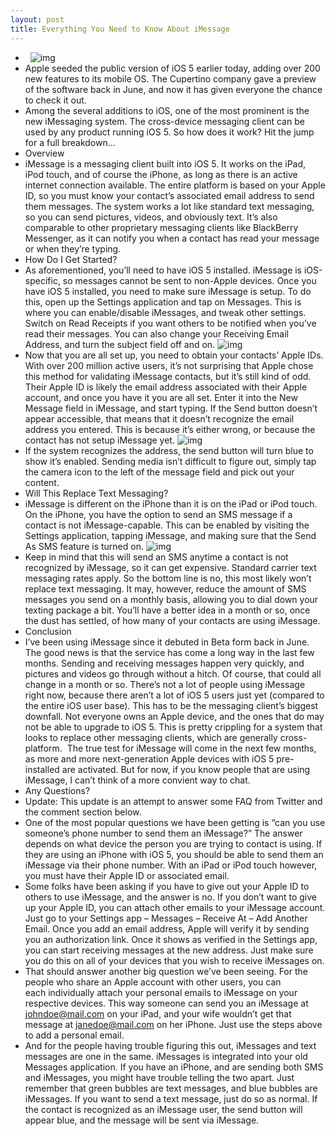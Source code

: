 ```yaml
---
layout: post
title: Everything You Need to Know About iMessage
---
```

*  
![img](http://media.idownloadblog.com/wp-content/uploads/2011/10/messages_chat.jpg)
* Apple seeded the public version of iOS 5 earlier today, adding over 200 new features to its mobile OS. The Cupertino company gave a preview of the software back in June, and now it has given everyone the chance to check it out.
* Among the several additions to iOS, one of the most prominent is the new iMessaging system. The cross-device messaging client can be used by any product running iOS 5. So how does it work? Hit the jump for a full breakdown…
* Overview
* iMessage is a messaging client built into iOS 5. It works on the iPad, iPod touch, and of course the iPhone, as long as there is an active internet connection available. The entire platform is based on your Apple ID, so you must know your contact’s associated email address to send them messages. The system works a lot like standard text messaging, so you can send pictures, videos, and obviously text. It’s also comparable to other proprietary messaging clients like BlackBerry Messenger, as it can notify you when a contact has read your message or when they’re typing.
* How Do I Get Started?
* As aforementioned, you’ll need to have iOS 5 installed. iMessage is iOS-specific, so messages cannot be sent to non-Apple devices. Once you have iOS 5 installed, you need to make sure iMessage is setup. To do this, open up the Settings application and tap on Messages. This is where you can enable/disable iMessages, and tweak other settings. Switch on Read Receipts if you want others to be notified when you’ve read their messages. You can also change your Receiving Email Address, and turn the subject field off and on.
![img](http://media.idownloadblog.com/wp-content/uploads/2011/10/photo-31-e1318462458457.jpg)
* Now that you are all set up, you need to obtain your contacts’ Apple IDs. With over 200 million active users, it’s not surprising that Apple chose this method for validating iMessage contacts, but it’s still kind of odd. Their Apple ID is likely the email address associated with their Apple account, and once you have it you are all set. Enter it into the New Message field in iMessage, and start typing. If the Send button doesn’t appear accessible, that means that it doesn’t recognize the email address you entered. This is because it’s either wrong, or because the contact has not setup iMessage yet.
![img](http://media.idownloadblog.com/wp-content/uploads/2011/10/photo-e1318461948800.png)
* If the system recognizes the address, the send button will turn blue to show it’s enabled. Sending media isn’t difficult to figure out, simply tap the camera icon to the left of the message field and pick out your content.
* Will This Replace Text Messaging?
* iMessage is different on the iPhone than it is on the iPad or iPod touch. On the iPhone, you have the option to send an SMS message if a contact is not iMessage-capable. This can be enabled by visiting the Settings application, tapping iMessage, and making sure that the Send As SMS feature is turned on.
![img](http://media.idownloadblog.com/wp-content/uploads/2011/10/image1-e1318462370818.png)
* Keep in mind that this will send an SMS anytime a contact is not recognized by iMessage, so it can get expensive. Standard carrier text messaging rates apply. So the bottom line is no, this most likely won’t replace text messaging. It may, however, reduce the amount of SMS messages you send on a monthly basis, allowing you to dial down your texting package a bit. You’ll have a better idea in a month or so, once the dust has settled, of how many of your contacts are using iMessage.
* Conclusion
* I’ve been using iMessage since it debuted in Beta form back in June. The good news is that the service has come a long way in the last few months. Sending and receiving messages happen very quickly, and pictures and videos go through without a hitch. Of course, that could all change in a month or so. There’s not a lot of people using iMessage right now, because there aren’t a lot of iOS 5 users just yet (compared to the entire iOS user base). This has to be the messaging client’s biggest downfall. Not everyone owns an Apple device, and the ones that do may not be able to upgrade to iOS 5. This is pretty crippling for a system that looks to replace other messaging clients, which are generally cross-platform.  The true test for iMessage will come in the next few months, as more and more next-generation Apple devices with iOS 5 pre-installed are activated. But for now, if you know people that are using iMessage, I can’t think of a more convient way to chat.
* Any Questions?
* Update: This update is an attempt to answer some FAQ from Twitter and the comment section below.
* One of the most popular questions we have been getting is “can you use someone’s phone number to send them an iMessage?” The answer depends on what device the person you are trying to contact is using. If they are using an iPhone with iOS 5, you should be able to send them an iMessage via their phone number. With an iPad or iPod touch however, you must have their Apple ID or associated email.
* Some folks have been asking if you have to give out your Apple ID to others to use iMessage, and the answer is no. If you don’t want to give up your Apple ID, you can attach other emails to your iMessage account. Just go to your Settings app – Messages – Receive At – Add Another Email. Once you add an email address, Apple will verify it by sending you an authorization link. Once it shows as verified in the Settings app, you can start receiving messages at the new address. Just make sure you do this on all of your devices that you wish to receive iMessages on.
* That should answer another big question we’ve been seeing. For the people who share an Apple account with other users, you can each individually attach your personal emails to iMessage on your respective devices. This way someone can send you an iMessage at johndoe@mail.com on your iPad, and your wife wouldn’t get that message at janedoe@mail.com on her iPhone. Just use the steps above to add a personal email.
* And for the people having trouble figuring this out, iMessages and text messages are one in the same. iMessages is integrated into your old Messages application. If you have an iPhone, and are sending both SMS and iMessages, you might have trouble telling the two apart. Just remember that green bubbles are text messages, and blue bubbles are iMessages. If you want to send a text message, just do so as normal. If the contact is recognized as an iMessage user, the send button will appear blue, and the message will be sent via iMessage.

